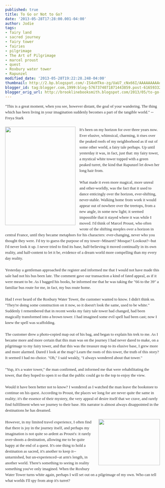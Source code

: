 ```yaml
---
published: true
title: To Go or Not to Go?
date: '2013-05-28T17:28:00.001-04:00'
author: Jodie
tags:
- fairy land
- sacred journey
- fairy tower
- fairies
- pilgrimage
- The Art of Pilgrimage
- marcel proust
- quest
- Roxbury water tower
- Rapunzel
modified_date: '2013-05-28T19:22:28.248-04:00'
thumbnail: http://2.bp.blogspot.com/-IS4xHTko-zg/UaU7_cNx66I/AAAAAAAAAoU/T2GAqHEm7tY/s72-c/art-of-pilgrimage.jpg
blogger_id: tag:blogger.com,1999:blog-5767374071871443859.post-6165933218292069774
blogger_orig_url: http://brooklinebooksmith.blogspot.com/2013/05/to-go-or-not-to-go.html
---
```


<div style="color: #333333; font-family: Georgia, 'Times New Roman', 'Bitstream Charter', Times, serif; font-size: 13px; line-height: 19px;">"This is a great moment, when you see, however distant, the goal of your wandering. The thing which has been living in your imagination suddenly becomes a part of the tangible world." --Freya Stark</div><div style="color: #333333; font-family: Georgia, 'Times New Roman', 'Bitstream Charter', Times, serif; font-size: 13px; line-height: 19px;"><br /></div><div style="color: #333333; font-family: Georgia, 'Times New Roman', 'Bitstream Charter', Times, serif; font-size: 13px; line-height: 19px;"><div class="separator" style="clear: both; text-align: center;"><a href="http://2.bp.blogspot.com/-IS4xHTko-zg/UaU7_cNx66I/AAAAAAAAAoU/T2GAqHEm7tY/s1600/art-of-pilgrimage.jpg" imageanchor="1" style="clear: left; float: left; margin-bottom: 1em; margin-right: 1em;"><img border="0" height="320" src="http://2.bp.blogspot.com/-IS4xHTko-zg/UaU7_cNx66I/AAAAAAAAAoU/T2GAqHEm7tY/s320/art-of-pilgrimage.jpg" width="229" /></a></div>It's been on my horizon for over three years now. Ever elusive, whimsical, charming, it rises over the peaked roofs of my neighborhood as if out of some other world, a fairy tale perhaps. Up until yesterday it was, in fact, just that: my fairy tower, a mystical white tower topped with a green peaked turret, the kind that Rapunzel let down her long hair from.&nbsp;</div><div style="color: #333333; font-family: Georgia, 'Times New Roman', 'Bitstream Charter', Times, serif; font-size: 13px; line-height: 19px;"><br /></div><div style="color: #333333; font-family: Georgia, 'Times New Roman', 'Bitstream Charter', Times, serif; font-size: 13px; line-height: 19px;">What made it even more magical, more unreal and other-worldly, was the fact that it used to dance enticingly over the horizon, ever-shifting, never-stable. Walking home from work it would appear out of nowhere over the treetops, from a new angle, in some new light; it seemed impossible that it stayed where it was while I moved. I'd think of Marcel Proust, who often wrote of the shifting steeples over a horizon in central France, until they became metaphors for his characters: ever-changing, never who you thought they were.&nbsp;I'd try to guess the purpose of my tower--Minaret? Mosque? Lookout?--but I'd never look it up. I never tried to find its base, half-believing it moved continually in its own reality, and half-content to let it be, evidence of a dream world more compelling than my every day reality.</div><div style="color: #333333; font-family: Georgia, 'Times New Roman', 'Bitstream Charter', Times, serif; font-size: 13px; line-height: 19px;"><br /></div><div style="color: #333333; font-family: Georgia, 'Times New Roman', 'Bitstream Charter', Times, serif; font-size: 13px; line-height: 19px;">Yesterday a gentleman approached the register and informed me that I would not have made this sale had not his bus been late. The comment gave our transaction a kind of fated appeal, as if it were meant to be. As I bagged his books, he informed me that he was taking the "66 to the 39" a familiar bus route for me, in fact, my bus route home.</div><div style="color: #333333; font-family: Georgia, 'Times New Roman', 'Bitstream Charter', Times, serif; font-size: 13px; line-height: 19px;"><br /></div><div style="color: #333333; font-family: Georgia, 'Times New Roman', 'Bitstream Charter', Times, serif; font-size: 13px; line-height: 19px;">Had I ever heard of the Roxbury Water Tower, the customer wanted to know. I didn't think so. "They're doing some construction on it now, so it doesn't look the same, used to be white." Suddenly I remembered that in recent weeks my fairy tale tower had changed, had been magically transformed into a brown tower. I had imagined some evil spell had been cast; now I knew the spell was scaffolding.</div><div style="color: #333333; font-family: Georgia, 'Times New Roman', 'Bitstream Charter', Times, serif; font-size: 13px; line-height: 19px;"><br /></div><div style="color: #333333; font-family: Georgia, 'Times New Roman', 'Bitstream Charter', Times, serif; font-size: 13px; line-height: 19px;">The customer drew a photo-copied map out of his bag, and began to explain his trek to me. As I became more and more certain that this man was on the journey I had never dared to make, on a pilgrimage to my fairy tower, and that this was the treasure map to its elusive base, I grew more and more alarmed. Dared I look at the map? Learn the roots of this tower, the truth of this story? It seemed I had no choice. "Oh," I said weakly, "I always wondered about that tower."</div><div style="color: #333333; font-family: Georgia, 'Times New Roman', 'Bitstream Charter', Times, serif; font-size: 13px; line-height: 19px;"><br /></div><div style="color: #333333; font-family: Georgia, 'Times New Roman', 'Bitstream Charter', Times, serif; font-size: 13px; line-height: 19px;">"Yup, it's a water tower," the man confirmed, and informed me that were rehabilitating the tower, that they hoped to open it so that the public could go to the top to enjoy the view.</div><div style="color: #333333; font-family: Georgia, 'Times New Roman', 'Bitstream Charter', Times, serif; font-size: 13px; line-height: 19px;"><br /></div><div style="color: #333333; font-family: Georgia, 'Times New Roman', 'Bitstream Charter', Times, serif; font-size: 13px; line-height: 19px;">Would it have been better not to know? I wondered as I watched the man leave the bookstore to continue on his quest. According to Proust, the places we long for are never quite the same in reality; it's the essence of their mystery, the very appeal of desire itself that we crave, and rarely find fulfillment when we journey to their base. His narrator is almost always disappointed in the destinations he has dreamed.</div><div style="color: #333333; font-family: Georgia, 'Times New Roman', 'Bitstream Charter', Times, serif; font-size: 13px; line-height: 19px;"><br /></div><div style="color: #333333; font-family: Georgia, 'Times New Roman', 'Bitstream Charter', Times, serif; font-size: 13px; line-height: 19px;"><div class="separator" style="clear: both; text-align: center;"><a href="http://4.bp.blogspot.com/-BL9xmSEaSGQ/UaU8GFrTW_I/AAAAAAAAAoc/YzWT-l-0NPE/s1600/1164495727_f2567ee925_z.jpg" imageanchor="1" style="clear: right; float: right; margin-bottom: 1em; margin-left: 1em;"><img border="0" height="150" src="http://4.bp.blogspot.com/-BL9xmSEaSGQ/UaU8GFrTW_I/AAAAAAAAAoc/YzWT-l-0NPE/s200/1164495727_f2567ee925_z.jpg" width="200" /></a></div>However, in my limited travel experience, I often find that there is joy in the journey itself, and perhaps my imagination is not quite so&nbsp;ardent as Proust's: it rarely over-shoots a destination, allowing me to be quite happy at the end of a quest. It's one thing to hold a destination as sacred, it's another to keep it--untarnished, but un-experienced--at arm's length, in another world. There's something to seeing in reality something you've only imagined. When the Roxbury Water Tower turns white again, perhaps I will set out on a pilgrimage of my own. Who can tell what worlds I'll spy from atop it's turret?</div><div style="color: #333333; font-family: Georgia, 'Times New Roman', 'Bitstream Charter', Times, serif; font-size: 13px; line-height: 19px;"><br /></div>